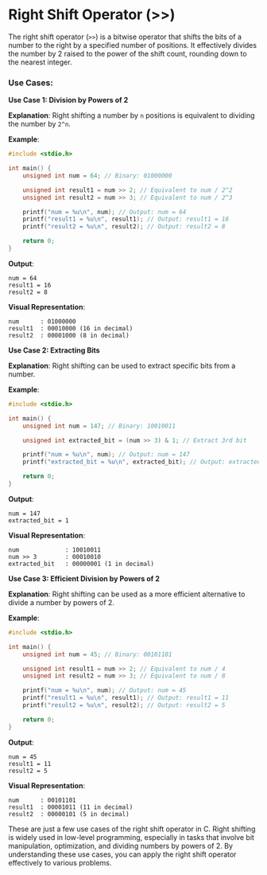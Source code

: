 # Right Shift Operator (>>)

The right shift operator (`>>`) is a bitwise operator that shifts the bits of a number to the right by a specified number of positions. It effectively divides the number by 2 raised to the power of the shift count, rounding down to the nearest integer.

### Use Cases:

**Use Case 1: Division by Powers of 2**

**Explanation**: Right shifting a number by `n` positions is equivalent to dividing the number by `2^n`.

**Example**:
```c
#include <stdio.h>

int main() {
    unsigned int num = 64; // Binary: 01000000

    unsigned int result1 = num >> 2; // Equivalent to num / 2^2
    unsigned int result2 = num >> 3; // Equivalent to num / 2^3

    printf("num = %u\n", num); // Output: num = 64
    printf("result1 = %u\n", result1); // Output: result1 = 16
    printf("result2 = %u\n", result2); // Output: result2 = 8

    return 0;
}
```

**Output**:
```
num = 64
result1 = 16
result2 = 8
```

**Visual Representation**:

```
num      : 01000000
result1  : 00010000 (16 in decimal)
result2  : 00001000 (8 in decimal)
```

**Use Case 2: Extracting Bits**

**Explanation**: Right shifting can be used to extract specific bits from a number.

**Example**:
```c
#include <stdio.h>

int main() {
    unsigned int num = 147; // Binary: 10010011

    unsigned int extracted_bit = (num >> 3) & 1; // Extract 3rd bit

    printf("num = %u\n", num); // Output: num = 147
    printf("extracted_bit = %u\n", extracted_bit); // Output: extracted_bit = 1

    return 0;
}
```

**Output**:
```
num = 147
extracted_bit = 1
```

**Visual Representation**:

```
num             : 10010011
num >> 3        : 00010010
extracted_bit   : 00000001 (1 in decimal)
```

**Use Case 3: Efficient Division by Powers of 2**

**Explanation**: Right shifting can be used as a more efficient alternative to divide a number by powers of 2.

**Example**:
```c
#include <stdio.h>

int main() {
    unsigned int num = 45; // Binary: 00101101

    unsigned int result1 = num >> 2; // Equivalent to num / 4
    unsigned int result2 = num >> 3; // Equivalent to num / 8

    printf("num = %u\n", num); // Output: num = 45
    printf("result1 = %u\n", result1); // Output: result1 = 11
    printf("result2 = %u\n", result2); // Output: result2 = 5

    return 0;
}
```

**Output**:
```
num = 45
result1 = 11
result2 = 5
```

**Visual Representation**:

```
num      : 00101101
result1  : 00001011 (11 in decimal)
result2  : 00000101 (5 in decimal)
```

These are just a few use cases of the right shift operator in C. Right shifting is widely used in low-level programming, especially in tasks that involve bit manipulation, optimization, and dividing numbers by powers of 2. By understanding these use cases, you can apply the right shift operator effectively to various problems.
